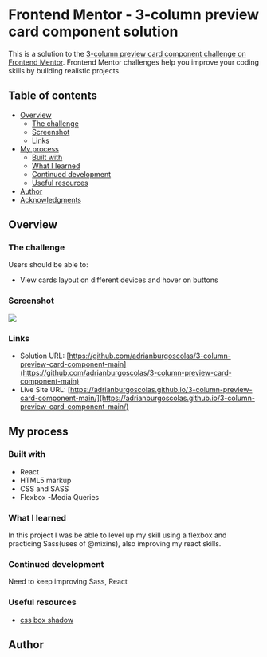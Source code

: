 # Frontend Mentor - 3-column preview card component solution

This is a solution to the [3-column preview card component challenge on Frontend Mentor](https://www.frontendmentor.io/challenges/3column-preview-card-component-pH92eAR2-). Frontend Mentor challenges help you improve your coding skills by building realistic projects. 

## Table of contents

- [Overview](#overview)
  - [The challenge](#the-challenge)
  - [Screenshot](#screenshot)
  - [Links](#links)
- [My process](#my-process)
  - [Built with](#built-with)
  - [What I learned](#what-i-learned)
  - [Continued development](#continued-development)
  - [Useful resources](#useful-resources)
- [Author](#author)
- [Acknowledgments](#acknowledgments)

## Overview

### The challenge

Users should be able to:

- View cards layout on different devices and hover on buttons

### Screenshot

![](./3-preview-cards.png)

### Links

- Solution URL: [https://github.com/adrianburgoscolas/3-column-preview-card-component-main](https://github.com/adrianburgoscolas/3-column-preview-card-component-main)
- Live Site URL: [https://adrianburgoscolas.github.io/3-column-preview-card-component-main/](https://adrianburgoscolas.github.io/3-column-preview-card-component-main/)

## My process

### Built with

- React
- HTML5 markup
- CSS and SASS 
- Flexbox
-Media Queries

### What I learned

In this project I was be able to level up my skill using a flexbox and practicing Sass(uses of @mixins), also improving my react skills.

### Continued development

Need to keep improving Sass, React

### Useful resources

- [css box shadow](https://getcssscan.com/css-box-shadow-examples) 

## Author
